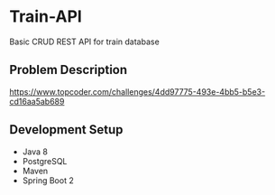 # Train-API
Basic CRUD REST API for train database

## Problem Description
https://www.topcoder.com/challenges/4dd97775-493e-4bb5-b5e3-cd16aa5ab689

## Development Setup
- Java 8
- PostgreSQL
- Maven
- Spring Boot 2